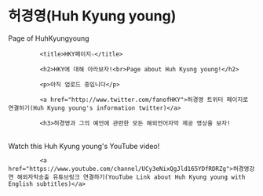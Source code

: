 # 허경영(Huh Kyung young)
Page of HuhKyungyoung
<html>
          
<head>
                      
             <title>HKY페이지☆</title>
          
</head>
          
<body>
                      
             <h2>HKY에 대해 아라보자!<br>Page about Huh Kyung young!</h2>
                      
             <p>아직 업로드 중입니다</p>
                      
             <a href="http://www.twitter.com/fanofHKY">허경영 트위터 페이지로 연결하기(Huh Kyung young's information twitter)</a>
                      
             <h3>허경영과 그의 예언에 관련한 모든 해외언어자막 제공 영상을 보자!
<br>Watch this Huh Kyung young's YouTube video!</h3>
                      
             <a href="https://www.youtube.com/channel/UCy3eNixQgJld165YDfRDRZg">허경영강연 해외자막송출 유튜브링크 연결하기(YouTube Link about Huh Kyung young with English subtitles)</a>                     
          
</body>

</html>
